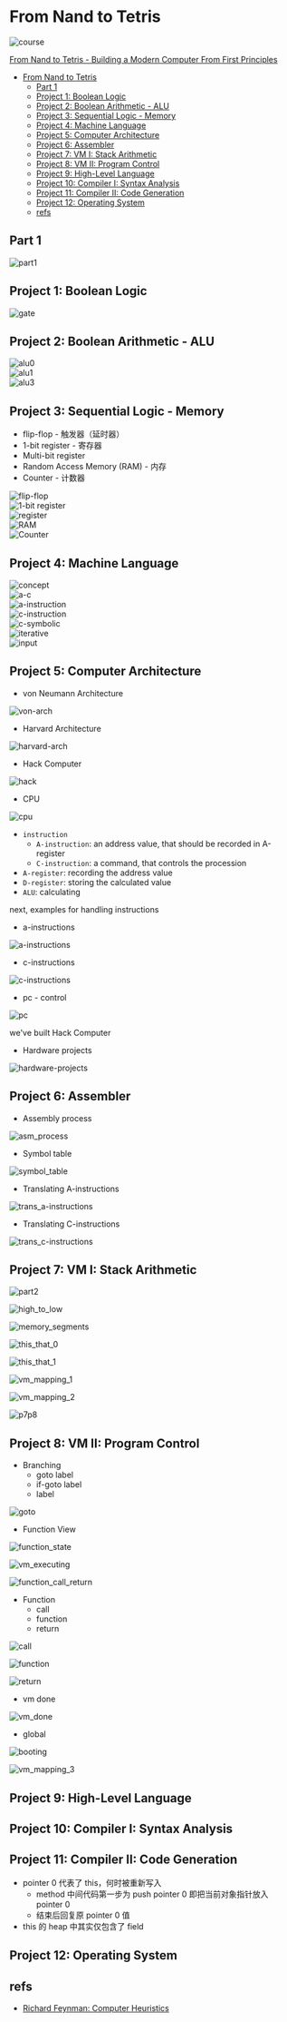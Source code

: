 # From Nand to Tetris

![course](img/course.png)

[From Nand to Tetris - Building a Modern Computer From First Principles](https://www.nand2tetris.org/)

- [From Nand to Tetris](#from-nand-to-tetris)
  - [Part 1](#part-1)
  - [Project 1: Boolean Logic](#project-1-boolean-logic)
  - [Project 2: Boolean Arithmetic - ALU](#project-2-boolean-arithmetic---alu)
  - [Project 3: Sequential Logic - Memory](#project-3-sequential-logic---memory)
  - [Project 4: Machine Language](#project-4-machine-language)
  - [Project 5: Computer Architecture](#project-5-computer-architecture)
  - [Project 6: Assembler](#project-6-assembler)
  - [Project 7: VM I: Stack Arithmetic](#project-7-vm-i-stack-arithmetic)
  - [Project 8: VM II: Program Control](#project-8-vm-ii-program-control)
  - [Project 9: High-Level Language](#project-9-high-level-language)
  - [Project 10: Compiler I: Syntax Analysis](#project-10-compiler-i-syntax-analysis)
  - [Project 11: Compiler II: Code Generation](#project-11-compiler-ii-code-generation)
  - [Project 12: Operating System](#project-12-operating-system)
  - [refs](#refs)

## Part 1

![part1](img/part1.png)



## Project 1: Boolean Logic

![gate](img/gate.png)



## Project 2: Boolean Arithmetic - ALU

![alu0](img/alu0.png)  
![alu1](img/alu1.png)  
![alu3](img/alu3.png)  



## Project 3: Sequential Logic - Memory

- flip-flop -  触发器（延时器）
- 1-bit register - 寄存器
- Multi-bit register
- Random Access Memory (RAM) - 内存
- Counter - 计数器

![flip-flop](img/flip-flop.png)  
![1-bit register](img/1-bit_register.png)  
![register](img/register.png)  
![RAM](img/RAM.png)  
![Counter](img/counter.png)  



## Project 4: Machine Language

![concept](img/concept.png)  
![a-c](img/a-c.png)  
![a-instruction](img/a-instruction.png)  
![c-instruction](img/c-instruction.png)  
![c-symbolic](img/c-symbolic.png)  
![iterative](img/iterative.png)  
![input](img/input.png)  



## Project 5: Computer Architecture

- von Neumann Architecture

![von-arch](img/von-arch.png)

- Harvard Architecture

![harvard-arch](img/harvard.png)

- Hack Computer

![hack](img/hack.png)

- CPU

![cpu](img/cpu.png)

- `instruction`
  - `A-instruction`: an address value, that should be recorded in A-register
  - `C-instruction`: a command, that controls the procession
- `A-register`: recording the address value
- `D-register`: storing the calculated value
- `ALU`: calculating

next, examples for handling instructions

- a-instructions

![a-instructions](img/handling_a-instructions.png)

- c-instructions

![c-instructions](img/handling_c-instructions.png)

- pc - control

![pc](img/pc.png)

we've built Hack Computer

- Hardware projects

![hardware-projects](img/hardware-projects.png)



## Project 6: Assembler

- Assembly process

![asm_process](img/asm_process.png)

- Symbol table

![symbol_table](img/symbol_table.png)

- Translating A-instructions

![trans_a-instructions](img/trans_a-instructions.png)

- Translating C-instructions

![trans_c-instructions](img/trans_c-instructions.png)



## Project 7: VM I: Stack Arithmetic

![part2](./img/part2.png)

![high_to_low](./img/hight_to_low.png)

![memory_segments](./img/memory_segments.png)

![this_that_0](./img/this_that_0.png)

![this_that_1](./img/this_that_1.png)

![vm_mapping_1](./img/vm_mapping_1.png)

![vm_mapping_2](./img/vm_mapping_2.png)

![p7p8](./img/p7p8.png)



## Project 8: VM II: Program Control

- Branching
  - goto label
  - if-goto label
  - label

![goto](./img/goto.png)

- Function View

![function_state](./img/function_state.png)

![vm_executing](./img/vm_executing.png)

![function_call_return](./img/function_call_return.png)

- Function
  - call
  - function
  - return

![call](./img/call.png)

![function](./img/function.png)

![return](./img/return.png)


- vm done

![vm_done](./img/vm_done.png)

- global

![booting](./img/booting.png)

![vm_mapping_3](./img/vm_mapping_3.png)




## Project 9: High-Level Language
## Project 10: Compiler I: Syntax Analysis
## Project 11: Compiler II: Code Generation

- pointer 0 代表了 this，何时被重新写入
  - method 中间代码第一步为 push pointer 0 即把当前对象指针放入 pointer 0
  - 结束后回复原 pointer 0 值
- this 的 heap 中其实仅包含了 field

## Project 12: Operating System


## refs
- [Richard Feynman: Computer Heuristics](https://sites.google.com/site/principiascientifica/lecture/richard-feynman-computer-heuristics)